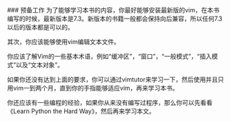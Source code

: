 ### 预备工作
为了能够学习本书的内容，你最好能够安装最新版的vim，在本书编写的时候，最新版本是7.3。新版本的书籍一般都会保持向后兼容，所以任何7.3以后的版本都是可以的。

其次，你应该能够使用vim编辑文本文件。

你应该了解Vim的一些基本术语，例如“缓冲区”，“窗口”，“一般模式”，“插入模式”以及“文本对象”。

如果你还没有达到上面的要求，你可以通过vimtutor来学习一下，然后使用并且只用vim一到两个月，直到你的手指能够适应vim，再来学习本书。

你还应该有一些编程的经验，如果你从来没有编写过程序，那么你可以先看看《Learn Python the Hard Way》，然后再来学习本文。
